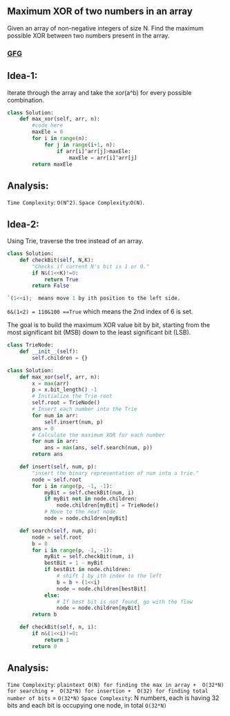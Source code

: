 ## Maximum XOR of two numbers in an array

Given an array of non-negative integers of size N. Find the maximum possible XOR between two numbers present in the array.

<h3><a href="https://www.geeksforgeeks.org/problems/maximum-xor-of-two-numbers-in-an-array/1?utm_source=geeksforgeeks">GFG</a></h3>

## Idea-1:

Iterate through the array and take the xor(a^b) for every possible combination.

```py
class Solution:
    def max_xor(self, arr, n):
        #code here
        maxEle = 0
        for i in range(n):
            for j in range(i+1, n):
                if arr[i]^arr[j]>maxEle:
                    maxEle = arr[i]^arr[j]
        return maxEle
```

## Analysis:

`Time Complexity`: `O(N^2)`.
`Space Complexity`:`O(N)`.

## Idea-2:

Using Trie, traverse the tree instead of an array.

```py
class Solution:
    def checkBit(self, N,K):
        "Checks if current N's bit is 1 or 0."
        if N&(1<<K)!=0:
            return True
        return False

`(1<<i);  means move 1 by ith position to the left side.
```

`6&(1<2) = 110&100 ==True` which means the 2nd index of 6 is set.

The goal is to build the maximum XOR value bit by bit, starting from the most significant bit (MSB) down to the least significant bit (LSB).

```py
class TrieNode:
    def __init__(self):
        self.children = {}

class Solution:
    def max_xor(self, arr, n):
        x = max(arr)
        p = x.bit_length() -1
        # Initialize the Trie root
        self.root = TrieNode()
        # Insert each number into the Trie
        for num in arr:
            self.insert(num, p)
        ans = 0
        # Calculate the maximum XOR for each number
        for num in arr:
            ans = max(ans, self.search(num, p))
        return ans

    def insert(self, num, p):
        "insert the binary representation of num into a trie."
        node = self.root
        for i in range(p, -1, -1):
            myBit = self.checkBit(num, i)
            if myBit not in node.children:
                node.children[myBit] = TrieNode()
            # Move to the next node.
            node = node.children[myBit]

    def search(self, num, p):
        node = self.root
        b = 0
        for i in range(p, -1, -1):
            myBit = self.checkBit(num, i)
            bestBit = 1 - myBit
            if bestBit in node.children:
                # shift 1 by ith index to the left
                b = b + (1<<i)
                node = node.children[bestBit]
            else:
                # If best bit is not found, go with the flow
                node = node.children[myBit]
        return b

    def checkBit(self, n, i):
        if n&(1<<i)!=0:
            return 1
        return 0


```

## Analysis:

`Time Complexity`:
`plaintext
O(N) for finding the max in array + 
O(32*N) for searching + 
O(32*N) for insertion + 
O(32) for finding total number of bits` = `O(32*N)`
`Space Complexity`: N numbers, each is having 32 bits and each bit is occupying one node, in total `O(32*N)`

